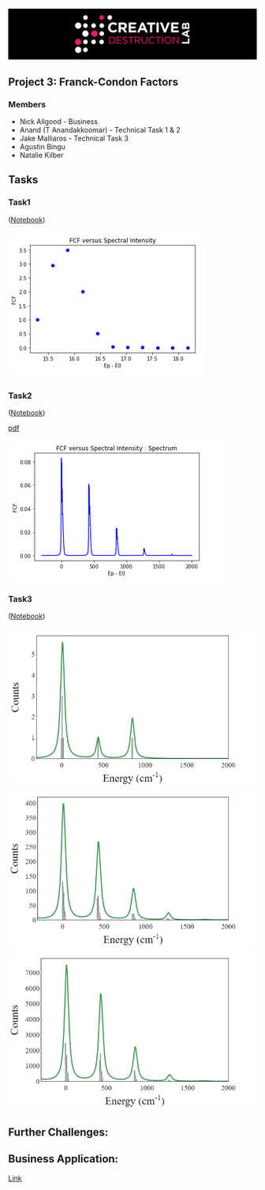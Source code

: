 ![CDL 2020 Cohort Project](../figures/CDL_logo.jpg)
## Project 3: Franck-Condon Factors

### Members

* Nick Allgood - Business
* Anand (T Anandakkoomar) - Technical Task 1 & 2
* Jake Malliaros - Technical Task 3
* Agustin Bingu
* Natalie Kilber

## Tasks

### Task1
([Notebook](Task1.ipynb))

![img](Plots/Task_1/FCFvsSpectral-Task1.PNG)

### Task2
([Notebook](Task2_viz.ipynb))

[pdf](Task2.pdf)

![img](Plots/Task_2/Spectrum-FCFvsSpectral-Task2.PNG)

### Task3
([Notebook](Task3.ipynb))

![img](Plots/Task_3/10_sample_spectrum.png)
![img](Plots/Task_3/1000_sample_spectrum.png)
![img](Plots/Task_3/20000_sample_spectrum.png)

## Further Challenges:


## Business Application:

[Link](Business_Application.md)


